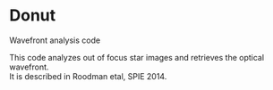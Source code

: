 # Donut
Wavefront analysis code

This code analyzes out of focus star images and retrieves the optical wavefront.  
It is described in Roodman etal, SPIE 2014. 
